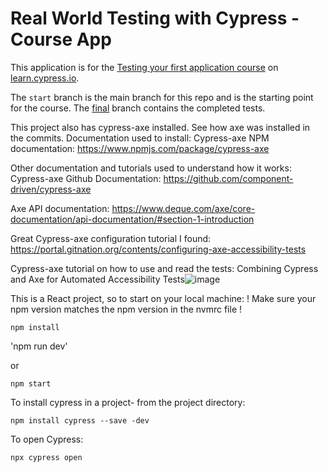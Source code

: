 # Real World Testing with Cypress - Course App

This application is for the [Testing your first application course](https://learn.cypress.io/testing-your-first-application) on [learn.cypress.io](https://learn.cypress.io/).

The `start` branch is the main branch for this repo and is the starting point for the course. The [final](https://github.com/cypress-io/cypress-realworld-testing-course-app/tree/final) branch contains the completed tests.


This project also has cypress-axe installed. 
See how axe was installed in the commits. 
Documentation used to install: 
Cypress-axe NPM documentation: https://www.npmjs.com/package/cypress-axe

Other documentation and tutorials used to understand how it works: 
Cypress-axe Github Documentation: https://github.com/component-driven/cypress-axe

Axe API documentation: https://www.deque.com/axe/core-documentation/api-documentation/#section-1-introduction

Great Cypress-axe configuration tutorial I found: https://portal.gitnation.org/contents/configuring-axe-accessibility-tests

Cypress-axe tutorial on how to use and read the tests: Combining Cypress and Axe for Automated Accessibility Tests![image](https://github.com/teoaldridge/cypress-realworld-testing-course-app/assets/74827533/ae447ef0-640e-4883-8cdd-ae2412168c2f)



This is a React project, so to start on your local machine:
! Make sure your npm version matches the npm version in the nvmrc file !

`npm install`

'npm run dev' 

or

`npm start`

To install cypress in a project- from the project directory:

`npm install cypress --save -dev`

To open Cypress:

`npx cypress open`
